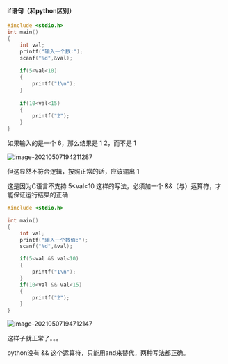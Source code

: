 #### if语句（和python区别）

~~~c
#include <stdio.h>
int main()
{
    int val;
    printf("输入一个数:");
    scanf("%d",&val);
    
    if(5<val<10)
    {
        printf("1\n");
    }
    
    if(10<val<15)
    {
        printf("2");
    }
}
~~~

如果输入的是一个 6，那么结果是 1 2，而不是 1

![image-20210507194211287](C:\Users\22773\AppData\Roaming\Typora\typora-user-images\image-20210507194211287.png)

但这显然不符合逻辑，按照正常的话，应该输出 1

这是因为C语言不支持 5<val<10 这样的写法，必须加一个 &&（与）运算符，才能保证运行结果的正确

```c
#include <stdio.h>

int main()
{
	int val;
	printf("输入一个数值:");
	scanf("%d",&val);

	if(5<val && val<10)
	{
		printf("1\n");
	}
	if(10<val && val<15)
	{
		printf("2");
	}
}
```

![image-20210507194712147](C:\Users\22773\AppData\Roaming\Typora\typora-user-images\image-20210507194712147.png)

这样子就正常了。。。

python没有 && 这个运算符，只能用and来替代，两种写法都正确。

